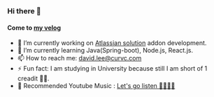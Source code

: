 ### Hi there 👋
#### Come to [my velog](https://velog.io/@junsugi) 

- 🔭 I’m currently working on [Atlassian solution](www.curvc.com) addon development.
- 🌱 I’m currently learning Java(Spring-boot), Node.js, React.js.
- 📫 How to reach me: david.lee@curvc.com
- ⚡ Fun fact: I am studying in University because still I am short of 1 creadit 🤣🤣.
- 🎼 Recommended Youtube Music : [Let's go listen 💁‍♂️🤷‍♂️](https://youtu.be/lCdQcZDDdOs)
